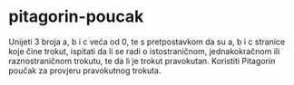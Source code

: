 # pitagorin-poucak
Unijeti 3 broja a, b i c veća od 0, te s pretpostavkom da su a, b i c stranice koje čine trokut, ispitati da li se radi o istostraničnom, jednakokračnom ili raznostraničnom trokutu, te da li je trokut pravokutan. Koristiti Pitagorin poučak za provjeru pravokutnog trokuta.

